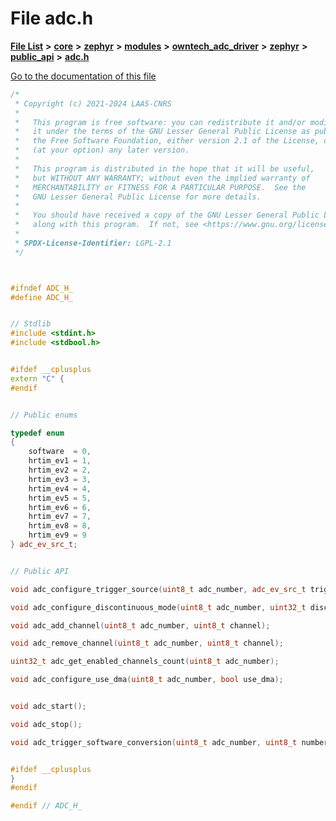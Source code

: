 

# File adc.h

[**File List**](files.md) **>** [**core**](dir_771164b9325b04f1442f7a3ffa8ecb89.md) **>** [**zephyr**](dir_09002e7ce91f09aeb040dfd1861a47f4.md) **>** [**modules**](dir_6d0fb8ab814c517e7f155fb837e32f72.md) **>** [**owntech\_adc\_driver**](dir_e0b0ebd8181eadf56b45f70b679dd6ce.md) **>** [**zephyr**](dir_fc55e1a77480d908ce2594a494dae021.md) **>** [**public\_api**](dir_1a23096fc67cd9ffce086a2218b577f7.md) **>** [**adc.h**](adc_8h.md)

[Go to the documentation of this file](adc_8h.md)


```C++
/*
 * Copyright (c) 2021-2024 LAAS-CNRS
 *
 *   This program is free software: you can redistribute it and/or modify
 *   it under the terms of the GNU Lesser General Public License as published by
 *   the Free Software Foundation, either version 2.1 of the License, or
 *   (at your option) any later version.
 *
 *   This program is distributed in the hope that it will be useful,
 *   but WITHOUT ANY WARRANTY; without even the implied warranty of
 *   MERCHANTABILITY or FITNESS FOR A PARTICULAR PURPOSE.  See the
 *   GNU Lesser General Public License for more details.
 *
 *   You should have received a copy of the GNU Lesser General Public License
 *   along with this program.  If not, see <https://www.gnu.org/licenses/>.
 *
 * SPDX-License-Identifier: LGPL-2.1
 */



#ifndef ADC_H_
#define ADC_H_


// Stdlib
#include <stdint.h>
#include <stdbool.h>


#ifdef __cplusplus
extern "C" {
#endif


// Public enums

typedef enum
{
    software  = 0,
    hrtim_ev1 = 1,
    hrtim_ev2 = 2,
    hrtim_ev3 = 3,
    hrtim_ev4 = 4,
    hrtim_ev5 = 5,
    hrtim_ev6 = 6,
    hrtim_ev7 = 7,
    hrtim_ev8 = 8,
    hrtim_ev9 = 9
} adc_ev_src_t;


// Public API

void adc_configure_trigger_source(uint8_t adc_number, adc_ev_src_t trigger_source);

void adc_configure_discontinuous_mode(uint8_t adc_number, uint32_t discontinuous_count);

void adc_add_channel(uint8_t adc_number, uint8_t channel);

void adc_remove_channel(uint8_t adc_number, uint8_t channel);

uint32_t adc_get_enabled_channels_count(uint8_t adc_number);

void adc_configure_use_dma(uint8_t adc_number, bool use_dma);


void adc_start();

void adc_stop();

void adc_trigger_software_conversion(uint8_t adc_number, uint8_t number_of_acquisitions);


#ifdef __cplusplus
}
#endif

#endif // ADC_H_
```


